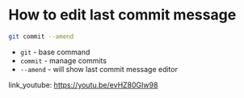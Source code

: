 # How to edit last commit message

```bash
git commit --amend
```

- `git` - base command
- `commit` - manage commits
- `--amend` - will show last commit message editor


link_youtube: https://youtu.be/evHZ80GIw98
